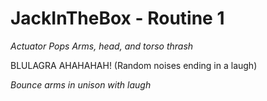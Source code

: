 JackInTheBox - Routine 1
============

*Actuator Pops*
*Arms, head, and torso thrash*

BLULAGRA AHAHAHAH! (Random noises ending in a laugh)

*Bounce arms in unison with laugh*
